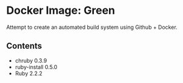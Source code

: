 # Docker Image: Green

Attempt to create an automated build system using Github + Docker.

## Contents

- chruby 0.3.9
- ruby-install 0.5.0
- Ruby 2.2.2
